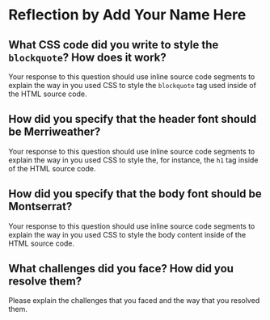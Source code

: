 # Reflection by Add Your Name Here

## What CSS code did you write to style the `blockquote`? How does it work?

Your response to this question should use inline source code segments to
explain the way in you used CSS to style the `blockquote` tag used inside of
the HTML source code.

## How did you specify that the header font should be Merriweather?

Your response to this question should use inline source code segments to
explain the way in you used CSS to style the, for instance, the `h1` tag inside
of the HTML source code.

## How did you specify that the body font should be Montserrat?

Your response to this question should use inline source code segments to
explain the way in you used CSS to style the body content inside of the HTML
source code.

## What challenges did you face? How did you resolve them?

Please explain the challenges that you faced and the way that you resolved them.
